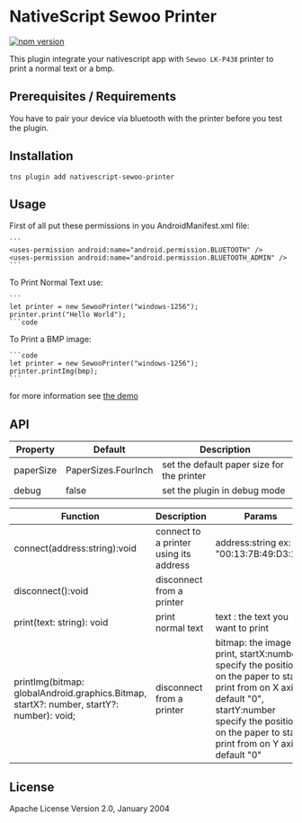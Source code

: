 # NativeScript Sewoo Printer

[![npm version](https://badge.fury.io/js/nativescript-sewoo-printer.svg)](https://badge.fury.io/js/nativescript-sewoo-printer)

This plugin integrate your nativescript app with  `Sewoo LK-P43Ⅱ` printer to print a normal text or a bmp.

## Prerequisites / Requirements

You have to pair your device via bluetooth with the printer before you test the plugin.

## Installation

```
tns plugin add nativescript-sewoo-printer
```

## Usage 
First of all put these permissions in you AndroidManifest.xml file:

    ```
    <uses-permission android:name="android.permission.BLUETOOTH" />
    <uses-permission android:name="android.permission.BLUETOOTH_ADMIN" />
    ```
To Print Normal Text use:
	
	```
    let printer = new SewooPrinter("windows-1256");
    printer.print("Hello World");
    ```code
To Print a BMP image:

    ```code
    let printer = new SewooPrinter("windows-1256");
    printer.printImg(bmp);
    ```
for more information see [the demo](https://github.com/OPADA-Eng/nativescript-sewoo-printer/tree/master/demo) 
## API
    
| Property | Default | Description |
| --- | --- | --- |
| paperSize | PaperSizes.FourInch | set the default paper size for the printer |
| debug | false | set the plugin in debug mode |
    

| Function  | Description | Params |
| --- | --- | --- |
| connect(address:string):void | connect to a printer using its address |  address:string ex: "00:13:7B:49:D3:1A" |
| disconnect():void | disconnect from a printer  |
| print(text: string): void| print normal text  | text : the text you want to print |
| printImg(bitmap: globalAndroid.graphics.Bitmap, startX?: number, startY?: number): void; | disconnect from a printer  | bitmap: the image to print, startX:number specify the position on the paper to start print from on X axis default "0", startY:number specify the position on the paper to start print from on Y axis default "0" |
    
## License

Apache License Version 2.0, January 2004
